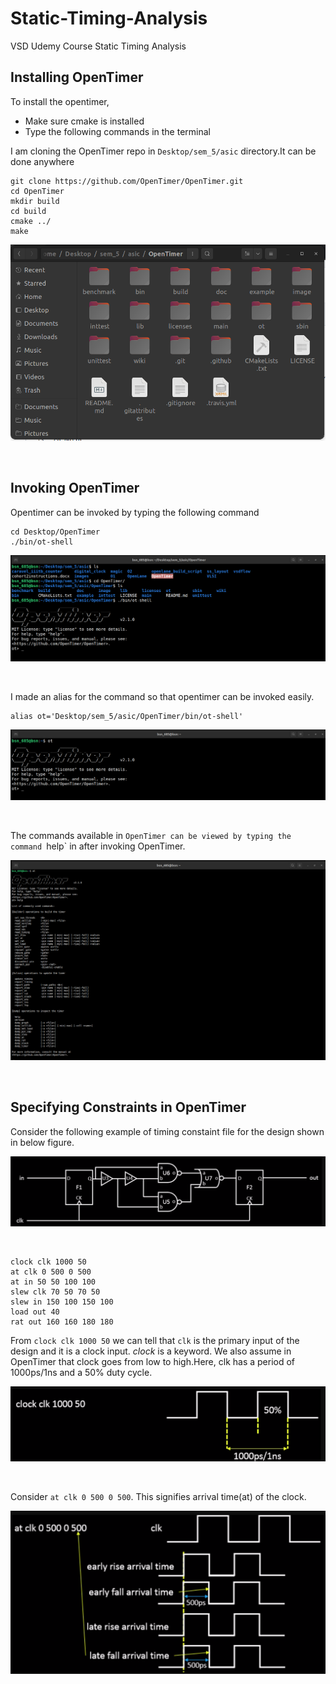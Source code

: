 # Static-Timing-Analysis
VSD Udemy Course Static Timing Analysis

## Installing OpenTimer
To install the opentimer, 
  - Make sure cmake is installed
  - Type the following commands in the terminal
  
I am cloning the OpenTimer repo in `Desktop/sem_5/asic` directory.It can be done anywhere
```
git clone https://github.com/OpenTimer/OpenTimer.git
cd OpenTimer
mkdir build
cd build
cmake ../
make 
```
<p align="center">
  <img src="/images/sta1.png">
</p><br>

## Invoking OpenTimer
Opentimer can be invoked by typing the following command 
```
cd Desktop/OpenTimer
./bin/ot-shell
```
<p align="center">
  <img src="/images/sta2.png">
</p><br>

I made an alias for the command so that opentimer can be invoked easily.

```
alias ot='Desktop/sem_5/asic/OpenTimer/bin/ot-shell'
```
<p align="center">
  <img src="/images/sta3.png">
</p><br>

The commands available in `OpenTimer can be viewed by typing the command `help` in after invoking OpenTimer.
<p align="center">
  <img src="/images/sta4.png">
</p><br>

## Specifying Constraints in OpenTimer

Consider the following example of timing constaint file for the design shown in below figure.

<p align="center">
  <img src="/images/sta5.png">
</p><br>

```
clock clk 1000 50
at clk 0 500 0 500
at in 50 50 100 100
slew clk 70 50 70 50
slew in 150 100 150 100
load out 40
rat out 160 160 180 180
```

From `clock clk 1000 50` we can tell that `clk` is the primary input of the design and it is a clock input. *clock* is a keyword. 
We also assume in OpenTimer that clock goes from low to high.Here, clk has a period of 1000ps/1ns and a 50% duty cycle.

<p align="center">
  <img src="/images/sta6.png">
</p><br>

Consider `at clk 0 500 0 500`. This signifies arrival time(at) of the clock.
<p align="center">
  <img src="/images/sta7.png">
</p><br>

